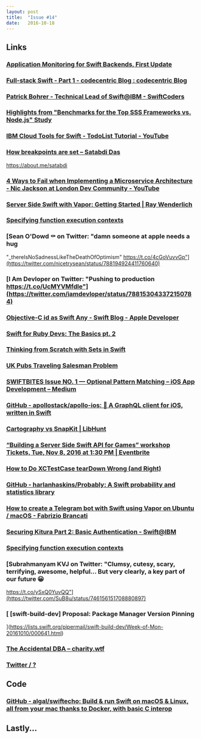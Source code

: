 ```yaml
---
layout: post
title:  "Issue #14"
date:   2016-10-18
---
```


## Links

### [Application Monitoring for Swift Backends, First Update](https://blog.astrocat.tech/application-monitoring-for-swift-backends-first-update-25f63e5c89a2)



### [Full-stack Swift - Part 1 - codecentric Blog : codecentric Blog](https://blog.codecentric.de/en/2016/10/full-stack-swift-part-1/)



### [Patrick Bohrer - Technical Lead of Swift@IBM - SwiftCoders](http://pca.st/6qg1)



### [Highlights from "Benchmarks for the Top SSS Frameworks vs. Node.js" Study](https://youtu.be/qNMWcQVd1m0?t=34m3s)


### [IBM Cloud Tools for Swift - TodoList Tutorial - YouTube](https://m.youtube.com/watch?feature=youtu.be&v=_7rFQg-465E)



### [How breakpoints are set – Satabdi Das](http://majantali.net/2016/10/how-breakpoints-are-set/)

https://about.me/satabdi

### [4 Ways to Fail when Implementing a Microservice Architecture - Nic Jackson at London Dev Community - YouTube](https://m.youtube.com/watch?t=20s&v=g-1oAKSBBJM)



### [Server Side Swift with Vapor: Getting Started | Ray Wenderlich](https://videos.raywenderlich.com/screencasts/server-side-swift-with-vapor-getting-started)






### [Specifying function execution contexts](https://www.cocoawithlove.com/blog/specifying-execution-contexts.html)



### [Sean O'Dowd ⚰ on Twitter: "damn someone at apple needs a hug

"_thereIsNoSadnessLikeTheDeathOfOptimism" https://t.co/4cGoVuvvGp"](https://twitter.com/nicetrysean/status/788194924411760640)



### [I Am Devloper on Twitter: "Pushing to production https://t.co/UcMYVMfdle"](https://twitter.com/iamdevloper/status/788153043372150784)



### [Objective-C  id  as Swift  Any  - Swift Blog - Apple Developer](https://developer.apple.com/swift/blog/?id=39)



### [Swift for Ruby Devs: The Basics pt. 2](https://whatilearnedtoday.io/swift-for-ruby-devs-the-basics-pt-2/)



### [Thinking from Scratch with Sets in Swift](https://medium.cobeisfresh.com/thinking-from-scratch-with-sets-in-swift-1b3050a76e45#.yk98f6tdm)



### [UK Pubs Traveling Salesman Problem](http://www.math.uwaterloo.ca/tsp/pubs/)



### [SWIFTBITES Issue NO. 1 — Optional Pattern Matching – iOS App Development – Medium](https://medium.com/ios-os-x-development/swiftbites-issue-no-1-an-optional-feature-i-didnt-know-so-far-4d417272f13b#.dz6bq8bf6)



### [GitHub - apollostack/apollo-ios: 📱 A GraphQL client for iOS, written in Swift](https://github.com/apollostack/apollo-ios)



### [Cartography vs SnapKit | LibHunt](http://buff.ly/2exgmNn)



### [“Building a Server Side Swift API for Games” workshop Tickets, Tue, Nov 8, 2016 at 1:30 PM | Eventbrite](https://www.eventbrite.com/e/building-a-server-side-swift-api-for-games-workshop-tickets-28396357269)



### [How to Do XCTestCase tearDown Wrong (and Right)](http://qualitycoding.org/teardown/)



### [GitHub - harlanhaskins/Probably: A Swift probability and statistics library](https://github.com/harlanhaskins/Probably)



### [How to create a Telegram bot with Swift using Vapor on Ubuntu / macOS - Fabrizio Brancati](https://www.fabriziobrancati.com/posts/how-create-telegram-bot-swift-vapor-ubuntu-macos)



### [Securing Kitura Part 2: Basic Authentication - Swift@IBM](https://developer.ibm.com/swift/2016/10/17/securing_kitura_basic_authentication/)



### [Specifying function execution contexts](https://www.cocoawithlove.com/blog/specifying-execution-contexts.html)



### [Subrahmanyam KVJ on Twitter: "Clumsy, cutesy, scary, terrifying, awesome, helpful... But very clearly, a key part of our future 😀        
https://t.co/ySxQ0YuvQQ"](https://twitter.com/SuB8u/status/746156151708880897)



### [ [swift-build-dev] Proposal: Package Manager Version Pinning
   ](https://lists.swift.org/pipermail/swift-build-dev/Week-of-Mon-20161010/000641.html)



### [The Accidental DBA – charity.wtf](https://charity.wtf/2016/10/02/the-accidental-dba/)



### [Twitter / ?](https://twitter.com/sprinkIing/status/786689911525109760)


## Code

### [GitHub - algal/swiftecho: Build & run Swift on macOS & Linux, all from your mac thanks to Docker, with basic C interop](https://github.com/algal/swiftecho)

## Lastly...

